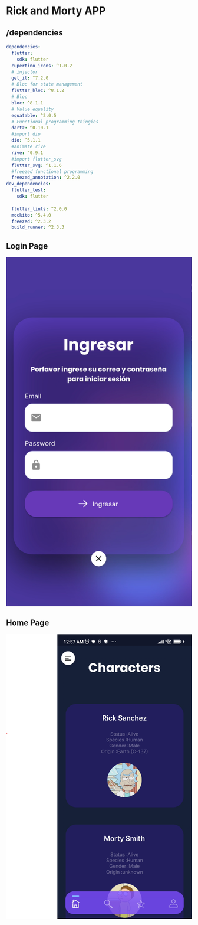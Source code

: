# Rick and Morty APP

## /dependencies

```yaml
dependencies:
  flutter:
    sdk: flutter
  cupertino_icons: ^1.0.2
  # injector
  get_it: ^7.2.0
  # Bloc for state management
  flutter_bloc: ^8.1.2
  # Bloc
  bloc: ^8.1.1
  # Value equality
  equatable: ^2.0.5
  # Functional programming thingies
  dartz: ^0.10.1
  #import dio
  dio: ^5.1.1
  #animate rive
  rive: ^0.9.1
  #import flutter_svg
  flutter_svg: ^1.1.6
  #freezed functional programming
  freezed_annotation: ^2.2.0
dev_dependencies:
  flutter_test:
    sdk: flutter

  flutter_lints: ^2.0.0
  mockito: ^5.4.0
  freezed: ^2.3.2
  build_runner: ^2.3.3
```


## Login Page

![App Screenshot](https://github.com/LuisCMad/RickAndMorty/blob/main/assetsReadme/loginScreen.png)

## Home Page

![App Screenshot](https://github.com/LuisCMad/RickAndMorty/blob/main/assetsReadme/homeScreen.png)